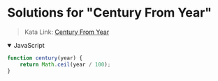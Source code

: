 # Solutions for "Century From Year"

> Kata Link: [Century From Year](https://www.codewars.com/kata/5a3fe3dde1ce0e8ed6000097)

<details open>
<summary>JavaScript</summary>
<p>

```js
function century(year) {
    return Math.ceil(year / 100);
}
```

</p>
</details>
